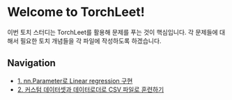 # Welcome to TorchLeet!
이번 토치 스터디는 TorchLeet를 활용해 문제를 푸는 것이 핵심입니다. 각 문제들에 대해서 필요한 토치 개념들을 각 파일에 작성하도록 하겠습니다.

## Navigation
- [1. nn.Parameter로 Linear regression 구현](easy/1.md)
- [2. 커스텀 데이터셋과 데이터로더로 CSV 파일로 훈련하기](easy/2.md)